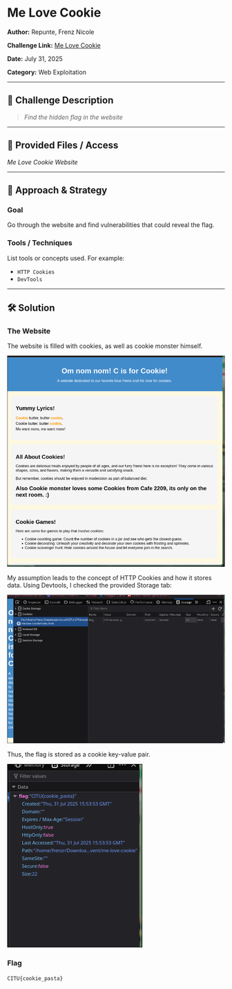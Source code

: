 # Me Love Cookie

**Author:** Repunte, Frenz Nicole

**Challenge Link:** [Me Love Cookie](https://github.com/slaee/CITU-CTFd-event/tree/main/me-love-cookie)

**Date:** July 31, 2025

**Category:** Web Exploitation

---

## 🧠 Challenge Description

> *Find the hidden flag in the website*  

---

## 📁 Provided Files / Access

*Me Love Cookie Website*

---

## 🧪 Approach & Strategy

### Goal

Go through the website and find vulnerabilities that could reveal the flag.

### Tools / Techniques

List tools or concepts used. For example:

- `HTTP Cookies`
- `DevTools`

---

## 🛠️ Solution

### The Website
The website is filled with cookies, as well as cookie monster himself.

![](/images/me-love-cookie-1.png) 

My assumption leads to the concept of HTTP Cookies and how it stores data.
Using Devtools, I checked the provided Storage tab:

![](/images/me-love-cookie-2.png)

Thus, the flag is stored as a cookie key-value pair.

![](/images/me-love-cookie-3.png)

### Flag
`
CITU{cookie_pasta}
`
